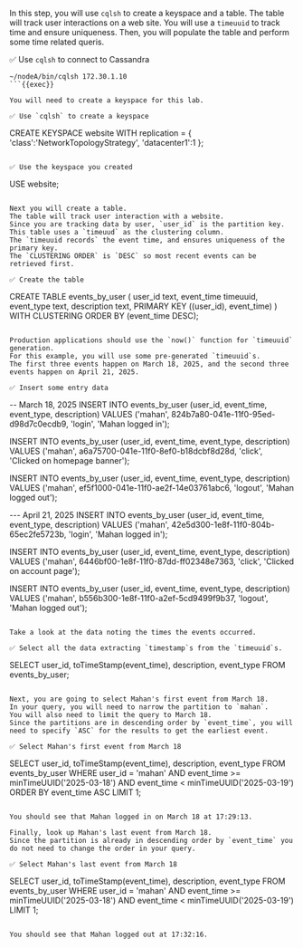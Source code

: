 In this step, you will use `cqlsh` to create a keyspace and a table.
The table will track user interactions on a web site.
You will use a `timeuuid` to track time and ensure uniqueness.
Then, you will populate the table and perform some time related queris.

✅ Use `cqlsh` to connect to Cassandra
```
~/nodeA/bin/cqlsh 172.30.1.10
```{{exec}}

You will need to create a keyspace for this lab.

✅ Use `cqlsh` to create a keyspace
```
CREATE KEYSPACE website WITH replication = {
  'class':'NetworkTopologyStrategy',
  'datacenter1':1
};
```{{exec}}

✅ Use the keyspace you created
```
USE website;
```{{exec}}

Next you will create a table.
The table will track user interaction with a website. 
Since you are tracking data by user, `user_id` is the partition key.
This table uses a `timeuud` as the clustering column.
The `timeuuid records` the event time, and ensures uniqueness of the primary key.
The `CLUSTERING ORDER` is `DESC` so most recent events can be retrieved first.

✅ Create the table
```
CREATE TABLE events_by_user (
  user_id text,
  event_time timeuuid,
  event_type text,
  description text,
  PRIMARY KEY ((user_id), event_time)
) WITH CLUSTERING ORDER BY (event_time DESC);
```{{exec}}

Production applications should use the `now()` function for `timeuuid` generation. 
For this example, you will use some pre-generated `timeuuid`s.
The first three events happen on March 18, 2025, and the second three events happen on April 21, 2025.

✅ Insert some entry data
```
-- March 18, 2025
INSERT INTO events_by_user (user_id, event_time, event_type, description)
VALUES ('mahan', 824b7a80-041e-11f0-95ed-d98d7c0ecdb9, 'login', 'Mahan logged in');

INSERT INTO events_by_user (user_id, event_time, event_type, description)
VALUES ('mahan', a6a75700-041e-11f0-8ef0-b18dcbf8d28d, 'click', 'Clicked on homepage banner');

INSERT INTO events_by_user (user_id, event_time, event_type, description)
VALUES ('mahan', ef5f1000-041e-11f0-ae2f-14e03761abc6, 'logout', 'Mahan logged out');

--- April 21, 2025
INSERT INTO events_by_user (user_id, event_time, event_type, description)
VALUES ('mahan', 42e5d300-1e8f-11f0-804b-65ec2fe5723b, 'login', 'Mahan logged in');

INSERT INTO events_by_user (user_id, event_time, event_type, description)
VALUES ('mahan', 6446bf00-1e8f-11f0-87dd-ff02348e7363, 'click', 'Clicked on account page');

INSERT INTO events_by_user (user_id, event_time, event_type, description)
VALUES ('mahan', b556b300-1e8f-11f0-a2ef-5cd9499f9b37, 'logout', 'Mahan logged out');

```{{exec}}

Take a look at the data noting the times the events occurred.

✅ Select all the data extracting `timestamp`s from the `timeuuid`s.
```
SELECT user_id, toTimeStamp(event_time), description, event_type FROM events_by_user;
```{{exec}}

Next, you are going to select Mahan's first event from March 18.
In your query, you will need to narrow the partition to `mahan`.
You will also need to limit the query to March 18.
Since the partitions are in descending order by `event_time`, you will need to specify `ASC` for the results to get the earliest event.

✅ Select Mahan's first event from March 18
```
SELECT user_id, toTimeStamp(event_time), description, event_type 
  FROM events_by_user 
  WHERE user_id = 'mahan' 
    AND event_time >= minTimeUUID('2025-03-18') 
    AND event_time < minTimeUUID('2025-03-19') 
      ORDER BY event_time ASC LIMIT 1;
```{{exec}}

You should see that Mahan logged in on March 18 at 17:29:13.

Finally, look up Mahan's last event from March 18.
Since the partition is already in descending order by `event_time` you do not need to change the order in your query.

✅ Select Mahan's last event from March 18
```
SELECT user_id, toTimeStamp(event_time), description, event_type 
  FROM events_by_user 
  WHERE user_id = 'mahan' 
    AND event_time >= minTimeUUID('2025-03-18') 
    AND event_time < minTimeUUID('2025-03-19')
      LIMIT 1;
```{{exec}}

You should see that Mahan logged out at 17:32:16.